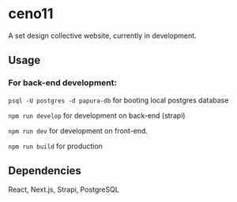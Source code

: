 # ceno11
A set design collective website, currently in development.

## Usage

### For back-end development:
```psql -U postgres -d papura-db``` for booting local postgres database

```npm run develop``` for development on back-end (strapi)

```npm run dev``` for development on front-end.

 ```npm run build``` for production

## Dependencies 

React, Next.js, Strapi, PostgreSQL 

